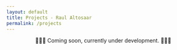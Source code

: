 ```yaml
---
layout: default
title: Projects - Raul Altosaar
permalink: /projects
---
```

<p style="text-align: center">🐛🐞🐛 Coming soon, currently under development. 🐛🐞🐛</p>